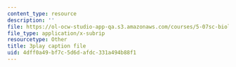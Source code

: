 ```yaml
---
content_type: resource
description: ''
file: https://ol-ocw-studio-app-qa.s3.amazonaws.com/courses/5-07sc-biological-chemistry-i-fall-2013/4dff0a49bf7c5d6dafdc331a494b88f1_XmS9DYHQHi0.vtt
file_type: application/x-subrip
resourcetype: Other
title: 3play caption file
uid: 4dff0a49-bf7c-5d6d-afdc-331a494b88f1
---
```

